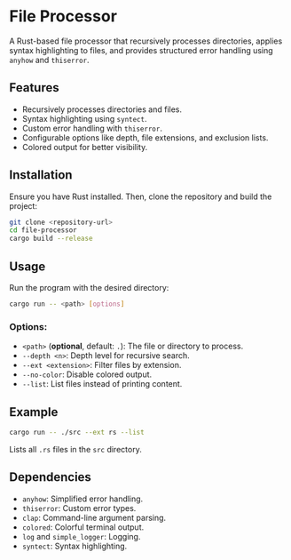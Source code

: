 # File Processor

A Rust-based file processor that recursively processes directories, applies syntax highlighting to files, and provides structured error handling using `anyhow` and `thiserror`.

## Features
- Recursively processes directories and files.
- Syntax highlighting using `syntect`.
- Custom error handling with `thiserror`.
- Configurable options like depth, file extensions, and exclusion lists.
- Colored output for better visibility.

## Installation
Ensure you have Rust installed. Then, clone the repository and build the project:

```sh
git clone <repository-url>
cd file-processor
cargo build --release
```

## Usage
Run the program with the desired directory:

```sh
cargo run -- <path> [options]
```

### Options:
- `<path>` (**optional**, default: `.`): The file or directory to process.
- `--depth <n>`: Depth level for recursive search.
- `--ext <extension>`: Filter files by extension.
- `--no-color`: Disable colored output.
- `--list`: List files instead of printing content.

## Example
```sh
cargo run -- ./src --ext rs --list
```
Lists all `.rs` files in the `src` directory.

## Dependencies
- `anyhow`: Simplified error handling.
- `thiserror`: Custom error types.
- `clap`: Command-line argument parsing.
- `colored`: Colorful terminal output.
- `log` and `simple_logger`: Logging.
- `syntect`: Syntax highlighting.
